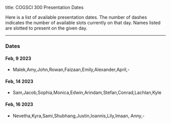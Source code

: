 title: COGSCI 300 Presentation Dates

Here is a list of available presentation dates.  The number of dashes indicates the number of available slots currently on that day.  Names listed are slotted to present on the given day.

 * * *

### Dates
 
#### Feb, 9 2023

 * Malek,Amy,John,Rowan,Faizaan,Emily,Alexander,April,-

#### Feb, 14 2023

 * Sam,Jacob,Sophia,Monica,Edwin,Arindam,Stefan,Conrad,Lachlan,Kyle

#### Feb, 16 2023

 * Nevetha,Kyra,Sami,Shubhang,Justin,Ioannis,Lily,Imaan, Anny,-
